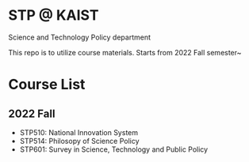 # STP @ KAIST
Science and Technology Policy department 

This repo is to utilize course materials.
Starts from 2022 Fall semester~ 

# Course List
## 2022 Fall 
* STP510: National Innovation System 
* STP514: Philosopy of Science Policy
* STP601: Survey in Science, Technology and Public Policy

